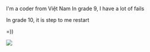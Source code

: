 I'm a coder from Việt Nam
In grade 9, I have a lot of fails 

In grade 10, it is step to me restart 

=)) 
  
<img src="https://visitcount.itsvg.in/api?id=Cody&label=Coder%20from%20Nghe%20An%20&color=0&icon=8&pretty=true" />
</a>
